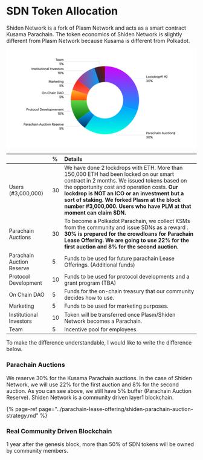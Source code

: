 # SDN Token Allocation

Shiden Network is a fork of Plasm Network and  acts as a smart contract Kusama Parachain. The token economics of Shiden Network is slightly different from Plasm Network because Kusama is different from Polkadot.

![](../../.gitbook/assets/screen-shot-2021-05-19-at-14.15.09.png)

|  | % | Details |
| :--- | :--- | :--- |
| Users \(\#3,000,000\) | 30 | We have done 2 lockdrops with ETH. More than 150,000 ETH had been locked on our smart contract in 2 months. We issued tokens based on the opportunity cost and operation costs. **Our lockdrop is NOT an ICO or an investment but a sort of staking. We  forked Plasm at  the  block number \#3,000,000. Users who have PLM at that moment can claim SDN.** |
| Parachain Auctions | 30 | To become a Polkadot Parachain, we collect KSMs from the community and issue SDNs as a reward . **30% is prepared for the crowdloans for Parachain Lease Offering. We are going to use 22% for the first auction and 8% for the second auction.** |
| Parachain Auction Reserve | 5 | Funds to be used for future parachain Lease Offerings. \(Additional funds\) |
| Protocol Development | 10 | Funds to be used for protocol developments and a grant program \(TBA\) |
| On Chain DAO | 5 | Funds for the on-chain treasury that our community decides how to use.  |
| Marketing | 5 | Funds to be used for marketing purposes. |
| Institutional Investors | 10 | Token will be transferred once  Plasm/Shiden Network becomes a Parachain.  |
| Team | 5 | Incentive pool for employees.  |

To make the difference understandable, I would like to write the difference below.

###  Parachain Auctions

We reserve 30% for the Kusama Parachain auctions. In the case of Shiden Network, we will use 22% for the first auction and 8% for the second auction. As you can see above, we still have 5% buffer \(Parachain Auction Reserve\).  Shiden Network is a community driven layer1 blockchain. 

{% page-ref page="../parachain-lease-offering/shiden-parachain-auction-strategy.md" %}

### Real Community Driven Blockchain

1 year after the genesis block, more than 50% of SDN tokens will be owned by community members. 

